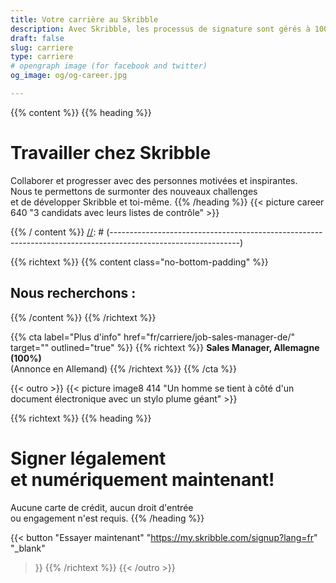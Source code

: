 ```yaml
---
title: Votre carrière au Skribble
description: Avec Skribble, les processus de signature sont gérés à 100% numériquement, sur la base de la signature électronique qualifiée "SEQ" – la signature électronique qui équivaut à une signature manuscrite, selon la loi suisse et européenne.
draft: false
slug: carriere 
type: carriere 
# opengraph image (for facebook and twitter)
og_image: og/og-career.jpg

---
```


{{% content %}}
{{% heading %}}
# Travailler chez Skribble
Collaborer et progresser avec des personnes motivées et inspirantes. <br class="hide-for-mobile">Nous te permettons de surmonter des nouveaux challenges <br class="hide-for-mobile">et de développer Skribble et toi-même.
{{% /heading %}}
{{< picture career 640 "3 candidats avec leurs listes de contrôle" >}}

{{% / content %}}
[//]: # (--------------------------------------------------------------------------------------------------------------)

{{% richtext %}}
{{% content class="no-bottom-padding" %}}
## Nous recherchons :
{{% /content %}}
{{% /richtext %}}

{{% cta
  label="Plus d'info"
  href="fr/carriere/job-sales-manager-de/"
  target=""
  outlined="true"
%}}
{{% richtext %}}
**Sales Manager, Allemagne (100%)**<br>
(Annonce en Allemand)
{{% /richtext %}}
{{% /cta %}}

[//]: # (--------------------------------------------------------------------------------------------------------------)

{{< outro >}}
{{< picture image8 414 "Un homme se tient à côté d'un document électronique avec un stylo plume géant" >}}

{{% richtext %}}
{{% heading %}}
# Signer légalement <br class="hide-for-mobile">et numériquement maintenant!
Aucune carte de crédit, aucun droit d'entrée <br class="hide-for-mobile">ou engagement n'est requis.
{{% /heading %}}

{{< button
  "Essayer maintenant"
  "https://my.skribble.com/signup?lang=fr"
  "_blank"
>}}
{{% /richtext %}}
{{< /outro >}}